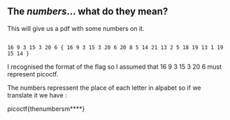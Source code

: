 ## The ***numbers***... what do they mean?

This will give us a pdf with some numbers on it. 

```

16 9 3 15 3 20 6 { 16 9 3 15 3 20 6 20 8 5 14 21 13 2 5 18 19 13 1 19 15 14 }

```

I recognised the format of the flag so I assumed that 16 9 3 15 3 20 6 must represent picoctf.

The numbers repressent the place of each letter in alpabet so if we translate it we have : 

picoctf{thenumbersm****}
